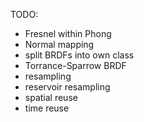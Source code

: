 TODO:
- Fresnel within Phong
- Normal mapping
- split BRDFs into own class
- Torrance-Sparrow BRDF
- resampling
- reservoir resampling
- spatial reuse
- time reuse
